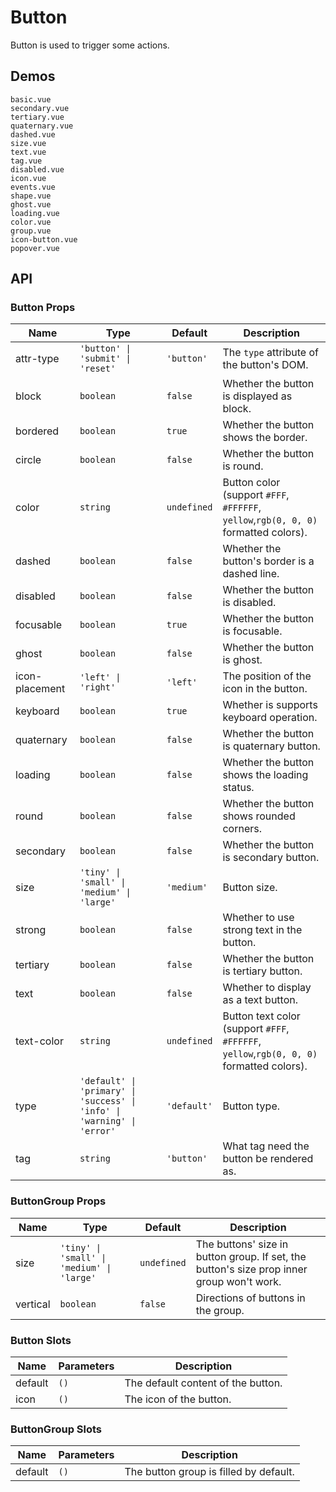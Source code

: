 # Button

Button is used to trigger some actions.

## Demos

```demo
basic.vue
secondary.vue
tertiary.vue
quaternary.vue
dashed.vue
size.vue
text.vue
tag.vue
disabled.vue
icon.vue
events.vue
shape.vue
ghost.vue
loading.vue
color.vue
group.vue
icon-button.vue
popover.vue
```

## API

### Button Props

| Name | Type | Default | Description |
| --- | --- | --- | --- |
| attr-type | `'button' \| 'submit' \| 'reset'` | `'button'` | The `type` attribute of the button's DOM. |
| block | `boolean` | `false` | Whether the button is displayed as block. |
| bordered | `boolean` | `true` | Whether the button shows the border. |
| circle | `boolean` | `false` | Whether the button is round. |
| color | `string` | `undefined` | Button color (support `#FFF`, `#FFFFFF`, `yellow`,`rgb(0, 0, 0)` formatted colors). |
| dashed | `boolean` | `false` | Whether the button's border is a dashed line. |
| disabled | `boolean` | `false` | Whether the button is disabled. |
| focusable | `boolean` | `true` | Whether the button is focusable. |
| ghost | `boolean` | `false` | Whether the button is ghost. |
| icon-placement | `'left' \| 'right'` | `'left'` | The position of the icon in the button. |
| keyboard | `boolean` | `true` | Whether is supports keyboard operation. |
| quaternary | `boolean` | `false` | Whether the button is quaternary button. |
| loading | `boolean` | `false` | Whether the button shows the loading status. |
| round | `boolean` | `false` | Whether the button shows rounded corners. |
| secondary | `boolean` | `false` | Whether the button is secondary button. |
| size | `'tiny' \| 'small' \| 'medium' \| 'large'` | `'medium'` | Button size. |
| strong | `boolean` | `false` | Whether to use strong text in the button. |
| tertiary | `boolean` | `false` | Whether the button is tertiary button. |
| text | `boolean` | `false` | Whether to display as a text button. |
| text-color | `string` | `undefined` | Button text color (support `#FFF`, `#FFFFFF`, `yellow`,`rgb(0, 0, 0)` formatted colors). |
| type | `'default' \| 'primary' \| 'success' \| 'info' \| 'warning' \| 'error'` | `'default'` | Button type. |
| tag | `string` | `'button'` | What tag need the button be rendered as. |

### ButtonGroup Props

| Name | Type | Default | Description |
| --- | --- | --- | --- |
| size | `'tiny' \| 'small' \| 'medium' \| 'large'` | `undefined` | The buttons' size in button group. If set, the button's size prop inner group won't work. |
| vertical | `boolean` | `false` | Directions of buttons in the group. |

### Button Slots

| Name    | Parameters | Description                        |
| ------- | ---------- | ---------------------------------- |
| default | `()`       | The default content of the button. |
| icon    | `()`       | The icon of the button.            |

### ButtonGroup Slots

| Name    | Parameters | Description                            |
| ------- | ---------- | -------------------------------------- |
| default | `()`       | The button group is filled by default. |

